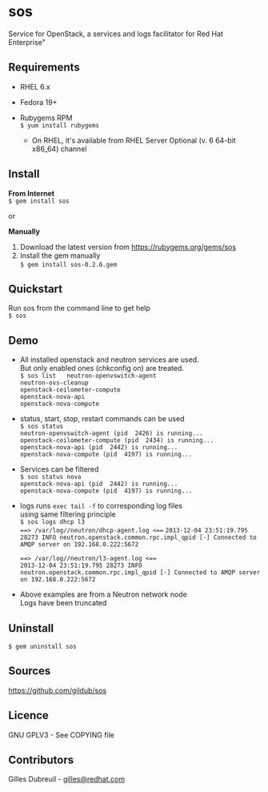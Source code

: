 sos
===
Service for OpenStack, a services and logs facilitator for Red Hat Enterprise"  


Requirements
------------
* RHEL 6.x  
* Fedora 19+

* Rubygems RPM  
  `$ yum install rubygems`  
  * On RHEL, it's available from RHEL Server Optional (v. 6 64-bit x86_64) channel  
  

Install
-------
**From Internet**  
`$ gem install sos`  

or  

**Manually**  
1. Download the latest version from https://rubygems.org/gems/sos  
2. Install the gem manually  
   `$ gem install sos-0.2.6.gem`  


Quickstart
----------
Run sos from the command line to get help  
`$ sos`  


Demo
----
* All installed openstack and neutron services are used.  
  But only enabled ones (chkconfig on) are treated.  
 `$ sos list  
  neutron-openvswitch-agent`  
 `neutron-ovs-cleanup`  
 `openstack-ceilometer-compute`  
 `openstack-nova-api`  
 `openstack-nova-compute`  

* status, start, stop, restart commands can be used  
 `$ sos status`  
 `neutron-openvswitch-agent (pid  2426) is running...`  
 `openstack-ceilometer-compute (pid  2434) is running...`  
 `openstack-nova-api (pid  2442) is running...`  
 `openstack-nova-compute (pid  4197) is running...`  

* Services can be filtered  
 `$ sos status nova`   
 `openstack-nova-api (pid  2442) is running...`  
 `openstack-nova-compute (pid  4197) is running...`  
  
* logs runs `exec tail -f` to corresponding log files  
  using same filtering principle  
  `$ sos logs dhcp l3`  
  `==> /var/log//neutron/dhcp-agent.log <==`
  `2013-12-04 23:51:19.795 28273 INFO neutron.openstack.common.rpc.impl_qpid [-] Connected to AMQP server on 192.168.0.222:5672`  
  
  `==> /var/log//neutron/l3-agent.log <==`  
  `2013-12-04 23:51:19.795 28273 INFO neutron.openstack.common.rpc.impl_qpid [-] Connected to AMQP server on 192.168.0.222:5672`  
  

* Above examples are from a Neutron network node  
  Logs have been truncated  

Uninstall
---------
`$ gem uninstall sos`  


Sources
-------
https://github.com/gildub/sos  


Licence
-------
GNU GPLV3 - See COPYING file  


Contributors
------------
Gilles Dubreuil - gilles@redhat.com  


